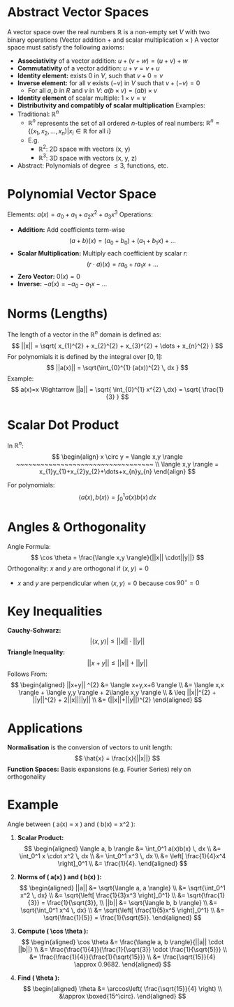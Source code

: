 # Abstract Vector Spaces
A vector space over the real numbers $\mathbb{R}$ is a non-empty set $V$ with two binary operations (Vector addition $+$ and scalar multiplication $\times$ ) 
A vector space must satisfy the following axioms:
- **Associativity** of a vector addition: $u+(v+w)=(u+v)+w$
- **Commutativity** of a vector addition: $u+v = v+u$
- **Identity element:** exists $0$ in $V$, such that $v+0=v$
- **Inverse element:** for all $v$ exists $(-v)$ in $V$ such that $v + (-v) = 0$
	- For all $a,b$ in $R$ and $v$ in $V$: $a(b\times v) = (ab)\times v$
- **Identity element** of scalar multiple: $1\times v=v$
- **Distributivity and compatibly of scalar multiplication**
Examples:
- Traditional: $\mathbb{R}^{n}$
	- $\mathbb{R}^{n}$ represents the set of all ordered $n$-tuples of real numbers: $\mathbb{R}^{n} = \{(x_{1},x_{2},\dots,x_{n}) | x_{i} \in \mathbb{R} \text{ for all } i\}$
	- E.g.
		- $\mathbb{R}^{2}$: 2D space with vectors (x, y)
		-  $\mathbb{R}^{3}$: 3D space with vectors (x, y, z)
- Abstract: Polynomials of degree $\leq 3$, functions, etc.

# Polynomial Vector Space
Elements: $a(x) = a_{0} + a_{1} + a_{2}x^{2} + a_{3}x^{3}$
Operations:
- **Addition:** Add coefficients term-wise
$$
(a+b)(x) = (a_{0}+b_{0})+(a_{1}+b_{1}x) + \dots
$$
- **Scalar Multiplication:** Multiply each coefficient by scalar $r$:
$$
(r \cdot a)(x) = ra_{0}+ra_{1}x + \dots
$$
- **Zero Vector:** $0(x)=0$
- **Inverse:** $-a(x) = -a_{0}-a_{1}x - \dots$
# Norms (Lengths)
The length of a vector in the $\mathbb{R}^{n}$ domain is defined as:
$$
||x|| = \sqrt{ x_{1}^{2} + x_{2}^{2} + x_{3}^{2} + \dots + x_{n}^{2} }
$$
For polynomials it is defined by the integral over $[0,1]$:
$$
||a(x)|| = \sqrt{\int_{0}^{1} (a(x))^{2} \, dx  }
$$
Example:
$$
a(x)=x \Rightarrow ||a|| = \sqrt{ \int_{0}^{1} x^{2} \,dx} = \sqrt{ \frac{1}{3} }
$$
# Scalar Dot Product
In $\mathbb{R}^{n}$:
$$
\begin{align}
x \circ y = \langle x,y \rangle ~~~~~~~~~~~~~~~~~~~~~~~~~~~~~~~~~~ \\
\langle x,y \rangle = x_{1}y_{1}+x_{2}y_{2}+\dots+x_{n}y_{n}
\end{align}
$$

For polynomials:
$$
\langle a(x),b(x) \rangle = \int_{0}^{1} a(x)b(x) \,dx
$$
# Angles & Orthogonality
Angle Formula:
$$
\cos \theta = \frac{\langle x,y \rangle}{||x|| \cdot||y||}
$$
Orthogonality:
$x$ and $y$ are orthogonal if $\langle x,y \rangle = 0$
- $x$ and $y$ are perpendicular when $\langle x,y \rangle = 0$ because $\cos 90^{\circ} = 0$

# Key Inequalities
**Cauchy-Schwarz:**
$$
|\langle x,y \rangle | \leq ||x|| \cdot ||y||
$$
**Triangle Inequality:**
$$
||x+y|| \leq ||x|| + ||y||
$$
Follows From:
$$
\begin{aligned}
||x+y|| ^{2}  &= \langle x+y,x+6 \rangle \\
&= \langle x,x \rangle + \langle y,y \rangle + 2\langle x,y \rangle \\
& \leq ||x||^{2} + ||y||^{2} + 2||x||||y|| \\
&= (||x||+||y||)^{2}
\end{aligned}
$$

# Applications
**Normalisation** is the conversion of vectors to unit length:
$$
\hat{x} = \frac{x}{||x||}
$$
**Function Spaces:** Basis expansions (e.g. Fourier Series) rely on orthogonality  


# Example
Angle between \( a(x) = x \) and \( b(x) = x^2 \):

1. **Scalar Product:**
$$
\begin{aligned}
\langle a, b \rangle &= \int_0^1 a(x)b(x) \, dx \\
&= \int_0^1 x \cdot x^2 \, dx \\
&= \int_0^1 x^3 \, dx \\
&= \left[ \frac{1}{4}x^4 \right]_0^1 \\
&= \frac{1}{4}.
\end{aligned}
$$

1. **Norms of \( a(x) \) and \( b(x) \):**
$$
\begin{aligned}
||a|| &= \sqrt{\langle a, a \rangle} \\
&= \sqrt{\int_0^1 x^2 \, dx} \\
&= \sqrt{\left[ \frac{1}{3}x^3 \right]_0^1} \\
&= \sqrt{\frac{1}{3}} = \frac{1}{\sqrt{3}}, \\
||b|| &= \sqrt{\langle b, b \rangle} \\
&= \sqrt{\int_0^1 x^4 \, dx} \\
&= \sqrt{\left[ \frac{1}{5}x^5 \right]_0^1} \\
&= \sqrt{\frac{1}{5}} = \frac{1}{\sqrt{5}}.
\end{aligned}
$$

1. **Compute \( \cos \theta \):**
$$
\begin{aligned}
\cos \theta &= \frac{\langle a, b \rangle}{||a|| \cdot ||b||} \\
&= \frac{\frac{1}{4}}{\frac{1}{\sqrt{3}} \cdot \frac{1}{\sqrt{5}}} \\
&= \frac{\frac{1}{4}}{\frac{1}{\sqrt{15}}} \\
&= \frac{\sqrt{15}}{4} \approx 0.9682.
\end{aligned}
$$

1. **Find \( \theta \):**
$$
\begin{aligned}
\theta &= \arccos\left( \frac{\sqrt{15}}{4} \right) \\
&\approx \boxed{15^\circ}.
\end{aligned}
$$
